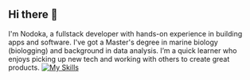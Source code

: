 ## Hi there 👋

I'm Nodoka, a fullstack developer with hands-on experience in building apps and software. I've got a Master's degree in marine biology (biologging) and background in data analysis. I’m a quick learner who enjoys picking up new tech and working with others to create great products.
[![My Skills](https://skillicons.dev/icons?i=js,ts,html,css,r,py,java,react,nodejs,npm,nextjs,sass,supabase,mongodb,firebase,docker,aws,vite,github,figma,ai,ps,codepen)](https://skillicons.dev)
<!--
**Nk21t5c7/Nk21t5c7** is a ✨ _special_ ✨ repository because its `README.md` (this file) appears on your GitHub profile.

Here are some ideas to get you started:

- 🔭 I’m currently working on ...
- 🌱 I’m currently learning ...
- 👯 I’m looking to collaborate on ...
- 🤔 I’m looking for help with ...
- 💬 Ask me about ...
- 📫 How to reach me: ...
- 😄 Pronouns: ...
- ⚡ Fun fact: ...
-->
